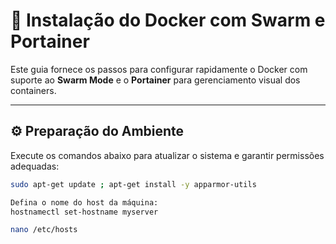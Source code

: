 # 🐳 Instalação do Docker com Swarm e Portainer

Este guia fornece os passos para configurar rapidamente o Docker com suporte ao **Swarm Mode** e o **Portainer** para gerenciamento visual dos containers.

---

## ⚙️ Preparação do Ambiente

Execute os comandos abaixo para atualizar o sistema e garantir permissões adequadas:

```bash
sudo apt-get update ; apt-get install -y apparmor-utils

Defina o nome do host da máquina:
hostnamectl set-hostname myserver

nano /etc/hosts
